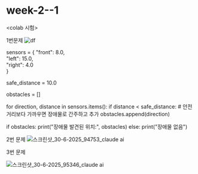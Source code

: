 # week-2--1
<colab 시험>

1번문제
![df](https://github.com/user-attachments/assets/c914dd29-85ea-4c7f-b96e-c78f2f66396a)




sensors = {
    "front": 8.0,   
    "left": 15.0,   
    "right": 4.0  
}


safe_distance = 10.0


obstacles = []


for direction, distance in sensors.items():
    if distance < safe_distance:
        # 안전 거리보다 가까우면 장애물로 간주하고 추가
        obstacles.append(direction)


if obstacles:
    print("장애물 발견된 위치:", obstacles)
else:
    print("장애물 없음")



2번 문제
![스크린샷_30-6-2025_94753_claude ai](https://github.com/user-attachments/assets/baad1ca3-1d82-434a-a4ce-15cbf08a319a)


3번 문제

![스크린샷_30-6-2025_95346_claude ai](https://github.com/user-attachments/assets/b4b72fbe-fec1-43ad-abab-12dfeb0f252a)
